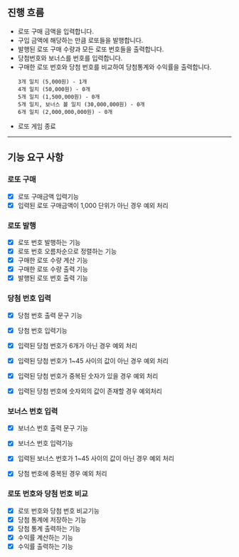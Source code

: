 ## 진행 흐름

- 로또 구매 금액을 입력합니다.
- 구입 금액에 해당하는 만큼 로또들을 발행합니다.
- 발행된 로또 구매 수량과 모든 로또 번호들을 출력합니다.
- 당첨번호와 보너스를 번호를 입력합니다.
- 구매한 로또 번호와 당첨 번호를 비교하여 당첨통계와 수익률을 출력합니다.
    ```
    3개 일치 (5,000원) - 1개
    4개 일치 (50,000원) - 0개
    5개 일치 (1,500,000원) - 0개
    5개 일치, 보너스 볼 일치 (30,000,000원) - 0개
    6개 일치 (2,000,000,000원) - 0개
    ```
- 로또 게임 종료
---

## 기능 요구 사항
### 로또 구매
- [x] 로또 구매금액 입력기능
- [x] 입력된 로또 구매금액이 1,000 단위가 아닌 경우 예외 처리

### 로또 발행
- [x] 로또 번호 발행하는 기능
- [x] 로또 번호 오름차순으로 정렬하는 기능
- [x] 구매한 로또 수량 계산 기능
- [x] 구매한 로또 수량 출력 기능
- [x] 발행된 로또 번호 출력 기능

### 당첨 번호 입력
- [x] 당첨 번호 출력 문구 기능
- [x] 당첨 번호 입력기능
- [x] 입력된 당첨 번호가 6개가 아닌 경우 예외 처리
- [x] 입력된 당첨 번호가 1~45 사이의 값이 아닌 경우 예외 처리
- [x] 입력된 당첨 번호가 중복된 숫자가 있을 경우 예외 처리
- [x] 입력된 당첨 번호에 숫자외의 값이 존재할 경우 예외처리


### 보너스 번호 입력
- [x] 보너스 번호 출력 문구 기능
- [x] 보너스 번호 입력기능
- [x] 입력된 보너스 번호가 1~45 사이의 값이 아닌 경우 예외 처리
- [x] 당첨 번호에 중복된 경우 예외 처리


### 로또 번호와 당첨 번호 비교
- [x] 로또 번호와 당첨 번호 비교기능
- [x] 당첨 통계에 저장하는 기능
- [x] 당첨 통계 출력하는 기능
- [x] 수익률 계산하는 기능
- [x] 수익률 출력하는 기능